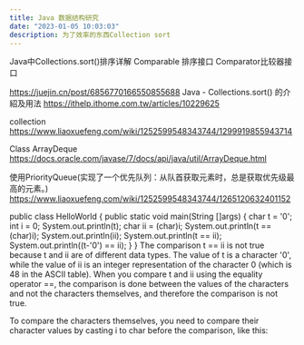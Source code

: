 ```yaml
---
title: Java 数据结构研究
date: "2023-01-05 10:03:03"
description: 为了效率的东西Collection sort 
---
```

Java中Collections.sort()排序详解
Comparable 排序接口
Comparator比较器接口

https://juejin.cn/post/6856770166550855688
Java - Collections.sort() 的介紹及用法
https://ithelp.ithome.com.tw/articles/10229625

collection
https://www.liaoxuefeng.com/wiki/1252599548343744/1299919855943714

Class ArrayDeque<E>
https://docs.oracle.com/javase/7/docs/api/java/util/ArrayDeque.html

使用PriorityQueue(实现了一个优先队列：从队首获取元素时，总是获取优先级最高的元素。)
https://www.liaoxuefeng.com/wiki/1252599548343744/1265120632401152

public class HelloWorld {
    public static void main(String []args) {
		char t = '0';
		int i = 0;
		System.out.println(t);
		char ii = (char)i;
		System.out.println(t == (char)i);
		System.out.println(ii);
		System.out.println(t == ii);
		System.out.println((t-'0') == ii);
    }
}
The comparison t == ii is not true because t and ii are of different data types. The value of t is a character '0', while the value of ii is an integer representation of the character 0 (which is 48 in the ASCII table). When you compare t and ii using the equality operator ==, the comparison is done between the values of the characters and not the characters themselves, and therefore the comparison is not true.

To compare the characters themselves, you need to compare their character values by casting i to char before the comparison, like this: